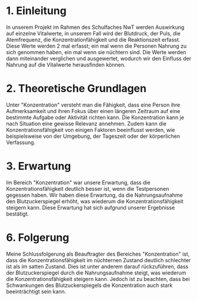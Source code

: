 # 1. Einleitung

In unserem Projekt im Rahmen des Schulfaches NwT werden Auswirkung auf einzelne Vitalwerte, in unserem Fall wird der Blutdruck, der Puls, die Atemfrequenz, die Konzentrationfähigkeit und die Reaktionszeit erfasst. Diese Werte werden 2 mal erfasst; ein mal wenn die Personen Nahrung zu sich genommen haben, ein mal wenn sie nüchtern sind. Die Werte werden dann miteinander verglichen und ausgewertet, wodurch wir den Einfluss der Nahrung auf die Vitalwerte herausfinden können.

# 2. Theoretische Grundlagen

Unter "Konzentration" versteht man die Fähigkeit, dass eine Person ihre Aufmerksamkeit und ihren Fokus über einen längeren Zeitraum auf eine bestimmte Aufgabe oder Aktivität richten kann. Die Konzentration kann je nach Situation eine gewisse Relevanz annehmen. Zudem kann die Konzentrationsfähigkeit von einigen Faktoren beeinflusst werden, wie beispielsweise von der Umgebung, der Tageszeit oder der körperlichen Verfassung.

# 3. Erwartung

Im Bereich "Konzentration" war unsere Erwartung, dass die Konzentrationsfähigkeit deutlich besser ist, wenn die Testpersonen gegessen haben. Wir haben diese Erwartung, da die Nahrungsaufnahme den Blutzuckerspiegel erhöht, was wiederum die Konzentrationsfähigkeit steigern kann. Diese Erwartung hat sich aufgrund unserer Ergebnisse bestätigt.

# 6. Folgerung

Meine Schlussfolgerung als Beauftragter des Bereiches "Konzentration" ist, dass die Konzentrationsfähigkeit im nüchternen Zustand deutlich schlechter ist als im satten Zustand. Dies ist unter anderem darauf rückzuführen, dass der Blutzuckerspiegel durch die Nahrungsaufnahme steigt, was wiederum die Konzentrationsfähigkeit steigern kann. Jedoch ist zu beachten, dass bei Schwankungen des Blutzuckerspiegels die Konzentration auch stark beeinträchtigt sein kann.